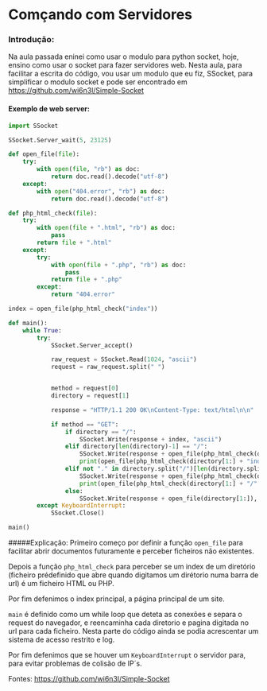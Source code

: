 # Comçando com Servidores

### Introdução:
Na aula passada eninei como usar o modulo para python socket, hoje, ensino como usar o socket para fazer servidores web.
Nesta aula, para facilitar a escrita do código, vou usar um modulo que eu fiz, SSocket, para simplificar o modulo socket e pode ser encontrado em https://github.com/wi6n3l/Simple-Socket

#### Exemplo de web server: 
```python 
import SSocket

SSocket.Server_wait(5, 23125)

def open_file(file):
    try:
        with open(file, "rb") as doc:
            return doc.read().decode("utf-8")
    except:
        with open("404.error", "rb") as doc:
            return doc.read().decode("utf-8")

def php_html_check(file):
    try:
        with open(file + ".html", "rb") as doc:
            pass
        return file + ".html"
    except:
        try:
            with open(file + ".php", "rb") as doc:
                pass
            return file + ".php"
        except:
            return "404.error"

index = open_file(php_html_check("index"))

def main():
    while True:
        try:
            SSocket.Server_accept()

            raw_request = SSocket.Read(1024, "ascii")
            request = raw_request.split(" ")


            method = request[0]
            directory = request[1]

            response = "HTTP/1.1 200 OK\nContent-Type: text/html\n\n"

            if method == "GET":
                if directory == "/":
                    SSocket.Write(response + index, "ascii")
                elif directory[len(directory)-1] == "/":
                    SSocket.Write(response + open_file(php_html_check(directory[1:] + "index")), "ascii")
                    print(open_file(php_html_check(directory[1:] + "index")))
                elif not "." in directory.split("/")[len(directory.split("/"))-1]:
                    SSocket.Write(response + open_file(php_html_check(directory[1:] + "/" + "index")), "ascii")
                    print(open_file(php_html_check(directory[1:] + "/" + "index")))
                else:
                    SSocket.Write(response + open_file(directory[1:]), "ascii")
        except KeyboardInterrupt:
            SSocket.Close()

main()
```

#####Explicação:
Primeiro começo por definir a função ```open_file``` para facilitar abrir documentos futuramente e perceber ficheiros não existentes.

Depois a função ```php_html_check``` para perceber se um index de um diretório (ficheiro prédefinido que abre quando digitamos um dirétorio numa barra de url) é um ficheiro HTML ou PHP.

Por fim defenimos o index principal, a página principal de um site.

```main``` é definido como um while loop  que deteta as conexões e separa o request do navegador, e reencaminha cada diretorio e pagina digitada no url para cada ficheiro. Nesta parte do código ainda se podia acrescentar um sistema de acesso restrito e log.

Por fim defenimos que se houver um ```KeyboardInterrupt``` o servidor para, para evitar problemas de colisão de IP´s.

Fontes: 
https://github.com/wi6n3l/Simple-Socket